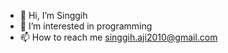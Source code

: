 - 👋 Hi, I’m Singgih
- 👀 I’m interested in programming
- 📫 How to reach me singgih.aji2010@gmail.com

<!---
singgih20/singgih20 is a ✨ special ✨ repository because its `README.md` (this file) appears on your GitHub profile.
You can click the Preview link to take a look at your changes.
--->

